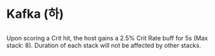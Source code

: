 # Kafka (하)

##

Upon scoring a Crit hit, the host gains a 2.5% Crit Rate buff for 5s (Max stack: 8). Duration of each stack will not be affected by other stacks.
